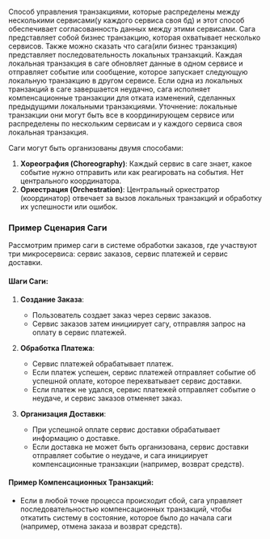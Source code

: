 Способ управления транзакциями, которые распределены между несколькими сервисами(у каждого сервиса своя бд) и этот способ обеспечивает согласованность данных между этими сервисами.
Сага представляет собой бизнес транзакцию, которая охватывает несколько сервисов. Также можно сказать что сага(или бизнес транзакция) представляет последовательность локальных транзакций. Каждая локальная транзакция в саге обновляет данные в одном сервисе и отправляет событие или сообщение, которое запускает следующую локальную транзакцию в другом сервисе. Если одна из локальных транзакций в саге завершается неудачно, сага исполняет компенсационные транзакции для отката изменений, сделанных предыдущими локальными транзакциями.
Уточнение: локальные транзакции они могут быть все в координирующем сервисе или распределены по нескольким сервисам и у каждого сервиса своя локальная транзакция.

Саги могут быть организованы двумя способами:

1. **Хореография (Choreography)**: Каждый сервис в саге знает, какое событие нужно отправить или как реагировать на события. Нет центрального координатора.
2. **Оркестрация (Orchestration)**: Центральный оркестратор (координатор) отвечает за вызов локальных транзакций и обработку их успешности или ошибок.

### Пример Сценария Саги

Рассмотрим пример саги в системе обработки заказов, где участвуют три микросервиса: сервис заказов, сервис платежей и сервис доставки.

#### Шаги Саги:

1. **Создание Заказа**:
    
    - Пользователь создает заказ через сервис заказов.
    - Сервис заказов затем инициирует сагу, отправляя запрос на оплату в сервис платежей.
2. **Обработка Платежа**:
    
    - Сервис платежей обрабатывает платеж.
    - Если платеж успешен, сервис платежей отправляет событие об успешной оплате, которое перехватывает сервис доставки.
    - Если платеж не удался, сервис платежей отправляет событие о неудаче, и сервис заказов отменяет заказ.
3. **Организация Доставки**:
    
    - При успешной оплате сервис доставки обрабатывает информацию о доставке.
    - Если доставка не может быть организована, сервис доставки отправляет событие о неудаче, и сага инициирует компенсационные транзакции (например, возврат средств).

#### Пример Компенсационных Транзакций:

- Если в любой точке процесса происходит сбой, сага управляет последовательностью компенсационных транзакций, чтобы откатить систему в состояние, которое было до начала саги (например, отмена заказа и возврат средств).



